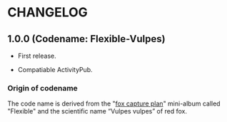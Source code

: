 # CHANGELOG

## 1.0.0 (Codename: Flexible-Vulpes)

- First release.

- Compatiable ActivityPub.

### Origin of codename

The code name is derived from the "[fox capture plan](https://www.foxcaptureplan.com/)" mini-album called "Flexible" and the scientific name “Vulpes vulpes” of red fox.

